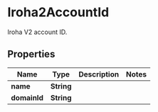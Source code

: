 

# Iroha2AccountId

Iroha V2 account ID.

## Properties

| Name | Type | Description | Notes |
|------------ | ------------- | ------------- | -------------|
|**name** | **String** |  |  |
|**domainId** | **String** |  |  |



